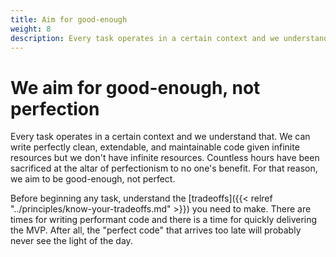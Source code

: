 ```yaml
---
title: Aim for good-enough
weight: 8
description: Every task operates in a certain context and we understand that. We can write perfectly clean, extendable, and maintainable code given infinite resources but we don't have infinite resources.
---
```


# We aim for good-enough, not perfection

Every task operates in a certain context and we understand that. We can write perfectly clean, extendable, and maintainable code given infinite resources but we don't have infinite resources. Countless hours have been sacrificed at the altar of perfectionism to no one's benefit. For that reason, we aim to be good-enough, not perfect.

Before beginning any task, understand the [tradeoffs]({{< relref "../principles/know-your-tradeoffs.md" >}}) you need to make. There are times for writing performant code and there is a time for quickly delivering the MVP. After all, the "perfect code" that arrives too late will probably never see the light of the day.
